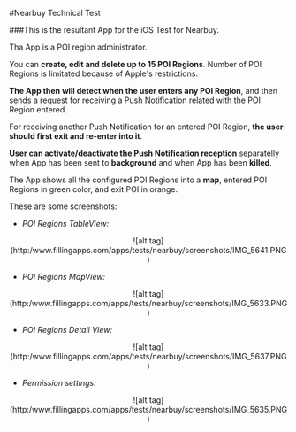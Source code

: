 #Nearbuy Technical Test

###This is the resultant App for the iOS Test for Nearbuy.

Tha App is a POI region administrator.

You can **create, edit and delete up to 15 POI Regions**. Number of POI Regions is limitated because of Apple's restrictions.

**The App then will detect when the user enters any POI Region**, and then sends a request for receiving a Push Notification related with the POI Region entered.

For receiving another Push Notification for an entered POI Region, **the user should first exit and re-enter into it**.

**User can activate/deactivate the Push Notification reception** separatelly when App has been sent to **background** and when App has been **killed**.

The App shows all the configured POI Regions into a **map**, entered POI Regions in green color, and exit POI in orange.


These are some screenshots:

- *POI Regions TableView:*

<p align="center">
![alt tag](http:/www.fillingapps.com/apps/tests/nearbuy/screenshots/IMG_5641.PNG)


- *POI Regions MapView:*

<p align="center">
![alt tag](http:/www.fillingapps.com/apps/tests/nearbuy/screenshots/IMG_5633.PNG)


- *POI Regions Detail View:*

<p align="center">
![alt tag](http:/www.fillingapps.com/apps/tests/nearbuy/screenshots/IMG_5637.PNG)


- *Permission settings:*

<p align="center">
![alt tag](http:/www.fillingapps.com/apps/tests/nearbuy/screenshots/IMG_5635.PNG)


